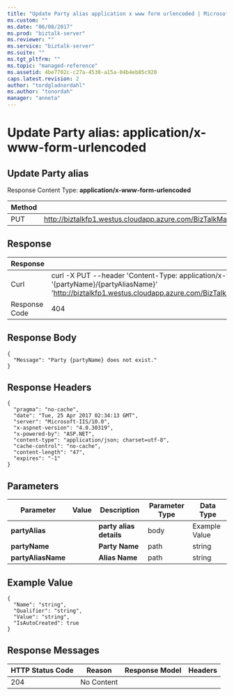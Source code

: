 ```yaml
---
title: "Update Party alias application x www form urlencoded | Microsoft Docs"
ms.custom: ""
ms.date: "06/08/2017"
ms.prod: "biztalk-server"
ms.reviewer: ""
ms.service: "biztalk-server"
ms.suite: ""
ms.tgt_pltfrm: ""
ms.topic: "managed-reference"
ms.assetid: 4be7702c-c27a-4530-a15a-04b4eb85c920
caps.latest.revision: 2
author: "tordgladnordahl"
ms.author: "tonordah"
manager: "anneta"
---
```

# Update Party alias: application/x-www-form-urlencoded
## Update Party alias

  Response Content Type: **application/x-www-form-urlencoded**


Method  | Request URL
------------- | -------------
PUT  | http://biztalkfp1.westus.cloudapp.azure.com/BizTalkManagementService/Parties/%7BpartyName%7D/%7BpartyAliasName%7D

Response
---

| Response | Content          |
| ------------- | ----------- |
| Curl | curl -X PUT --header 'Content-Type: application/x-www-form-urlencoded' --header 'Accept: application/json' -d '{partyName}/{partyAliasName}' 'http://biztalkfp1.westus.cloudapp.azure.com/BizTalkManagementService/Parties/%7BpartyName%7D/%7BpartyAliasName%7D'|
| Response Code | 404|

Response Body
---
```
{
  "Message": "Party {partyName} does not exist."
}
```

Response Headers
---

```
{
  "pragma": "no-cache",
  "date": "Tue, 25 Apr 2017 02:34:13 GMT",
  "server": "Microsoft-IIS/10.0",
  "x-aspnet-version": "4.0.30319",
  "x-powered-by": "ASP.NET",
  "content-type": "application/json; charset=utf-8",
  "cache-control": "no-cache",
  "content-length": "47",
  "expires": "-1"
}
```
Parameters
---
Parameter  | Value  | Description  | Parameter Type  | Data Type
------------- | ------------- | ------------- | ------------- | -------------
| **partyAlias** | | **party alias details** | body | Example Value
| **partyName**  | | **Party Name** | path | string
| **partyAliasName**  | | **Alias Name** | path | string

Example Value
---

```
{
  "Name": "string",
  "Qualifier": "string",
  "Value": "string",
  "IsAutoCreated": true
}
```

Response Messages
---

HTTP Status Code  | Reason  | Response Model  | Headers
------------- | ------------- | ------------- | -------------
204 | No Content|  |  | 
